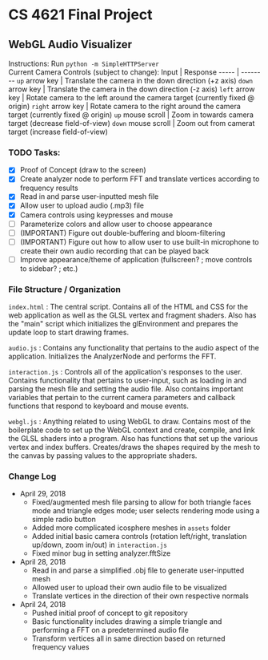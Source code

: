 # CS 4621 Final Project
## WebGL Audio Visualizer

Instructions: Run `python -m SimpleHTTPServer`  
Current Camera Controls (subject to change):
Input | Response
----- | --------
`up` arrow key | Translate the camera in the down direction (+z axis)
`down` arrow key | Translate the camera in the down direction (-z axis)
`left` arrow key | Rotate camera to the left around the camera target (currently fixed @ origin)
`right` arrow key | Rotate camera to the right around the camera target (currently fixed @ origin)
`up` mouse scroll | Zoom in towards camera target (decrease field-of-view)
`down` mouse scroll | Zoom out from camerat target (increase field-of-view)

### TODO Tasks:
- [X] Proof of Concept (draw to the screen)
- [X] Create analyzer node to perform FFT and translate vertices according to frequency results
- [X] Read in and parse user-inputted mesh file
- [X] Allow user to upload audio (.mp3) file
- [X] Camera controls using keypresses and mouse
- [ ] Parameterize colors and allow user to choose appearance
- [ ] (IMPORTANT) Figure out double-buffering and bloom-filtering
- [ ] (IMPORTANT) Figure out how to allow user to use built-in microphone to create their own audio recording that can be played back
- [ ] Improve appearance/theme of application (fullscreen? ; move controls to sidebar? ; etc.)

### File Structure / Organization
`index.html` : The central script. Contains all of the HTML and CSS for the web application as well as the GLSL vertex and fragment shaders. Also has the "main" script which initializes the glEnvironment and prepares the update loop to start drawing frames.

`audio.js` : Contains any functionality that pertains to the audio aspect of the application. Initializes the AnalyzerNode and performs the FFT.

`interaction.js` : Controls all of the application's responses to the user. Contains functionality that pertains to user-input, such as loading in and parsing the mesh file and setting the audio file. Also contains important variables that pertain to the current camera parameters and callback functions that respond to keyboard and mouse events.

`webgl.js` : Anything related to using WebGL to draw. Contains most of the boilerplate code to set up the WebGL context and create, compile, and link the GLSL shaders into a program. Also has functions that set up the various vertex and index buffers. Creates/draws the shapes required by the mesh to the canvas by passing values to the appropriate shaders.

### Change Log
* April 29, 2018
    * Fixed/augmented mesh file parsing to allow for both triangle faces mode and triangle edges mode; user selects rendering mode using a simple radio button
    * Added more complicated icosphere meshes in `assets` folder
    * Added initial basic camera controls (rotation left/right, translation up/down, zoom in/out) in `interaction.js`
    * Fixed minor bug in setting analyzer.fftSize
* April 28, 2018
    * Read in and parse a simplified .obj file to generate user-inputted mesh
    * Allowed user to upload their own audio file to be visualized
    * Translate vertices in the direction of their own respective normals
* April 24, 2018
    * Pushed initial proof of concept to git repository
    * Basic functionality includes drawing a simple triangle and performing a FFT on a predetermined audio file
    * Transform vertices all in same direction based on returned frequency values